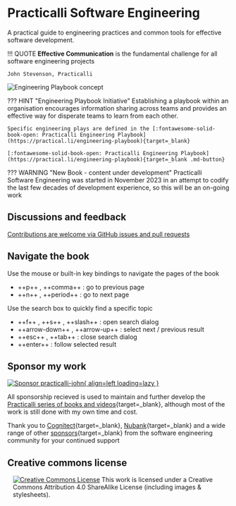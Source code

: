 # Practicalli Software Engineering 

A practical guide to engineering practices and common tools for effective software development.

!!! QUOTE
    **Effective Communication** is the fundamental challenge for all software engineering projects

    John Stevenson, Practicalli

![Engineering Playbook concept](https://raw.githubusercontent.com/practicalli/graphic-design/live/engineering-playbook/engineering-playbook-concept.png)

??? HINT "Engineering Playbook Initiative"
    Establishing a playbook within an organisation encourages information sharing across teams and provides an effective way for disperate teams to learn from each other.

    Specific engineering plays are defined in the [:fontawesome-solid-book-open: Practicalli Engineering Playbook](https://practical.li/engineering-playbook){target=_blank}

    [:fontawesome-solid-book-open: Practicalli Engineering Playbook](https://practical.li/engineering-playbook){target=_blank .md-button}


??? WARNING "New Book - content under development"
    Practicalli Software Engineering was started in November 2023 in an attempt to codify the last few decades of development experience, so this will be an on-going work



## Discussions and feedback

[Contributions are welcome via GitHub issues and pull requests](introduction/contributing.md)


## Navigate the book

Use the mouse or built-in key bindings to navigate the pages of the book

- ++p++ , ++comma++ : go to previous page
- ++n++ , ++period++ : go to next page

Use the search box to quickly find a specific topic

- ++f++ , ++s++ , ++slash++ : open search dialog
- ++arrow-down++ , ++arrow-up++ : select next / previous result
- ++esc++ , ++tab++ : close search dialog
- ++enter++ : follow selected result


## Sponsor my work

[![Sponsor practicalli-john](https://raw.githubusercontent.com/practicalli/graphic-design/live/buttons/practicalli-github-sponsors-button.png){ align=left loading=lazy }](https://github.com/sponsors/practicalli-john/)

All sponsorship recieved is used to maintain and further develop the [Practicalli series of books and videos](https://practical.li/){target=_blank}, although most of the work is still done with my own time and cost.

Thank you to [Cognitect](https://www.cognitect.com/){target=_blank}, [Nubank](https://nubank.com.br/){target=_blank} and a wide range of other [sponsors](https://github.com/sponsors/practicalli-john#sponsors){target=_blank} from the software engineering community for your continued support


## Creative commons license

<div style="width:95%; margin:auto;">
<a rel="license" href="http://creativecommons.org/licenses/by-sa/4.0/"><img alt="Creative Commons License" style="border-width:0" src="https://i.creativecommons.org/l/by-sa/4.0/88x31.png" /></a>
This work is licensed under a Creative Commons Attribution 4.0 ShareAlike License (including images & stylesheets).
</div>
